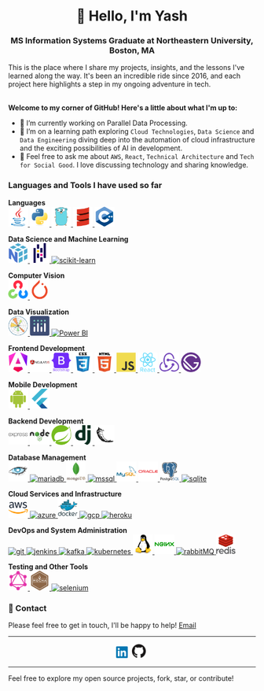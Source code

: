 <h1 align="center">👋 Hello, I'm Yash</h1>
<h3 align="center">MS Information Systems Graduate at Northeastern University, Boston, MA</h3>

<div>
This is the place where I share my projects, insights, and the lessons I've learned along the way. 
It's been an incredible  ride since 2016, and each project here highlights a step in my ongoing adventure in tech.
</div>
<br>

**Welcome to my corner of GitHub! Here's a little about what I'm up to:**

- 🔭 I’m currently working on Parallel Data Processing.
- 🌱 I’m on a learning path exploring `Cloud Technologies`, `Data Science` and `Data Engineering` diving deep into the
  automation of cloud infrastructure and the exciting possibilities of AI in development.
- 💬 Feel free to ask me about  `AWS`, `React`, `Technical Architecture` 
  and `Tech for Social Good`. I love discussing technology and sharing knowledge.


### Languages and Tools I have used so far

<p align="left">
<strong>Languages</strong><br>
<a href="https://www.java.com" target="_blank" rel="noreferrer">
<img src="https://raw.githubusercontent.com/devicons/devicon/master/icons/java/java-original.svg" alt="java" width="40" height="40"/>
</a>
<a href="https://www.python.org" target="_blank" rel="noreferrer">
<img src="https://raw.githubusercontent.com/devicons/devicon/master/icons/python/python-original.svg" alt="python" width="40" height="40"/>
</a>
<a href="https://golang.org" target="_blank" rel="noreferrer">
<img src="https://raw.githubusercontent.com/devicons/devicon/master/icons/go/go-original.svg" alt="go" width="40" height="40"/>
</a>
<a href="https://www.scala-lang.org" target="_blank" rel="noreferrer">
<img src="https://raw.githubusercontent.com/devicons/devicon/master/icons/scala/scala-original.svg" alt="scala" width="40" height="40"/>
</a>
<a href="https://www.w3schools.com/cpp/" target="_blank" rel="noreferrer">
<img src="https://raw.githubusercontent.com/devicons/devicon/master/icons/cplusplus/cplusplus-original.svg" alt="cplusplus" width="40" height="40"/>
</a>

<strong>Data Science and Machine Learning</strong><br>
<a href="https://numpy.org/" target="_blank" rel="noreferrer">
<img src="https://raw.githubusercontent.com/devicons/devicon/master/icons/numpy/numpy-original.svg" alt="numpy" width="40" height="40"/>
</a>
<a href="https://pandas.pydata.org/" target="_blank" rel="noreferrer">
<img src="https://raw.githubusercontent.com/devicons/devicon/master/icons/pandas/pandas-original.svg" alt="pandas" width="40" height="40"/>
</a>
<a href="https://scikit-learn.org/" target="_blank" rel="noreferrer">
<img src="https://upload.wikimedia.org/wikipedia/commons/0/05/Scikit_learn_logo_small.svg" alt="scikit-learn" width="40" height="40"/>
</a>

<strong>Computer Vision</strong><br>
<a href="https://opencv.org" target="_blank" rel="noreferrer">
<img src="https://raw.githubusercontent.com/devicons/devicon/master/icons/opencv/opencv-original.svg" alt="opencv" width="40" height="40"/>
</a>
<a href="https://pytorch.org" target="_blank" rel="noreferrer">
<img src="https://raw.githubusercontent.com/devicons/devicon/master/icons/pytorch/pytorch-original.svg" alt="pytorch" width="40" height="40"/>
</a>

<strong>Data Visualization</strong><br>
<a href="https://matplotlib.org" target="_blank" rel="noreferrer">
<img src="https://raw.githubusercontent.com/devicons/devicon/master/icons/matplotlib/matplotlib-original.svg" alt="Matplotlib" width="40" height="40"/>
</a>
<a href="https://plotly.com" target="_blank" rel="noreferrer">
<img src="https://raw.githubusercontent.com/devicons/devicon/master/icons/plotly/plotly-original.svg" alt="Plotly" width="40" height="40"/>
</a>
<a href="https://powerbi.microsoft.com" target="_blank" rel="noreferrer">
<img src="https://upload.wikimedia.org/wikipedia/commons/c/cf/New_Power_BI_Logo.svg" alt="Power BI" width="40" height="40"/>
</a>
</a>

<strong>Frontend Development</strong><br>
<a href="https://angular.io" target="_blank" rel="noreferrer">
<img src="https://raw.githubusercontent.com/devicons/devicon/master/icons/angular/angular-original.svg" alt="angular" width="40" height="40"/>
</a>
<a href="https://angular.io" target="_blank" rel="noreferrer">
<img src="https://raw.githubusercontent.com/devicons/devicon/master/icons/angularjs/angularjs-original-wordmark.svg" alt="angularjs" width="40" height="40"/>
</a>
<a href="https://getbootstrap.com" target="_blank" rel="noreferrer">
<img src="https://raw.githubusercontent.com/devicons/devicon/master/icons/bootstrap/bootstrap-plain-wordmark.svg" alt="bootstrap" width="40" height="40"/>
</a>
<a href="https://www.w3schools.com/css/" target="_blank" rel="noreferrer">
<img src="https://raw.githubusercontent.com/devicons/devicon/master/icons/css3/css3-original-wordmark.svg" alt="css3" width="40" height="40"/>
</a>
<a href="https://www.w3.org/html/" target="_blank" rel="noreferrer">
<img src="https://raw.githubusercontent.com/devicons/devicon/master/icons/html5/html5-original-wordmark.svg" alt="html5" width="40" height="40"/>
</a>
<a href="https://developer.mozilla.org/en-US/docs/Web/JavaScript" target="_blank" rel="noreferrer">
<img src="https://raw.githubusercontent.com/devicons/devicon/master/icons/javascript/javascript-original.svg" alt="javascript" width="40" height="40"/>
</a>
<a href="https://reactjs.org/" target="_blank" rel="noreferrer">
<img src="https://raw.githubusercontent.com/devicons/devicon/master/icons/react/react-original-wordmark.svg" alt="react" width="40" height="40"/>
</a>
<a href="https://redux.js.org" target="_blank" rel="noreferrer">
<img src="https://raw.githubusercontent.com/devicons/devicon/master/icons/redux/redux-original.svg" alt="redux" width="40" height="40"/>
</a>
<a href="https://www.gatsbyjs.com/" target="_blank" rel="noreferrer">
<img src="https://raw.githubusercontent.com/devicons/devicon/master/icons/gatsby/gatsby-original.svg" alt="gatsby" width="40" height="40"/>
</a>

<strong>Mobile Development</strong><br>
<a href="https://developer.android.com" target="_blank" rel="noreferrer">
<img src="https://raw.githubusercontent.com/devicons/devicon/master/icons/android/android-original.svg" alt="android" width="40" height="40"/>
</a>
<a href="https://flutter.dev" target="_blank" rel="noreferrer">
<img src="https://raw.githubusercontent.com/devicons/devicon/master/icons/flutter/flutter-original.svg" alt="flutter" width="40" height="40"/>
</a>

<strong>Backend Development</strong><br>
<a href="https://expressjs.com" target="_blank" rel="noreferrer">
<img src="https://raw.githubusercontent.com/devicons/devicon/master/icons/express/express-original-wordmark.svg" alt="express" width="40" height="40"/>
</a>
<a href="https://nodejs.org" target="_blank" rel="noreferrer">
<img src="https://raw.githubusercontent.com/devicons/devicon/master/icons/nodejs/nodejs-original-wordmark.svg" alt="nodejs" width="40" height="40"/>
</a>
<a href="https://spring.io/" target="_blank" rel="noreferrer">
<img src="https://raw.githubusercontent.com/devicons/devicon/master/icons/spring/spring-original.svg" alt="spring" width="40" height="40"/>
</a>
<a href="https://www.djangoproject.com/" target="_blank" rel="noreferrer">
<img src="https://raw.githubusercontent.com/devicons/devicon/master/icons/django/django-plain.svg" alt="Django" width="40" height="40"/>
</a>
<a href="https://flask.palletsprojects.com/" target="_blank" rel="noreferrer">
<img src="https://raw.githubusercontent.com/devicons/devicon/master/icons/flask/flask-original.svg" alt="Flask" width="40" height="40"/>
</a>

<strong>Database Management</strong><br>
<a href="https://cassandra.apache.org/" target="_blank" rel="noreferrer">
<img src="https://raw.githubusercontent.com/devicons/devicon/master/icons/cassandra/cassandra-original.svg" alt="cassandra" width="40" height="40"/>
</a>
<a href="https://mariadb.org/" target="_blank" rel="noreferrer">
<img src="https://www.vectorlogo.zone/logos/mariadb/mariadb-icon.svg" alt="mariadb" width="40" height="40"/>
</a>
<a href="https://www.mongodb.com/" target="_blank" rel="noreferrer">
<img src="https://raw.githubusercontent.com/devicons/devicon/master/icons/mongodb/mongodb-original-wordmark.svg" alt="mongodb" width="40" height="40"/>
</a>
<a href="https://www.microsoft.com/en-us/sql-server" target="_blank" rel="noreferrer">
<img src="https://www.svgrepo.com/show/303229/microsoft-sql-server-logo.svg" alt="mssql" width="40" height="40"/>
</a>
<a href="https://www.mysql.com/" target="_blank" rel="noreferrer">
<img src="https://raw.githubusercontent.com/devicons/devicon/master/icons/mysql/mysql-original-wordmark.svg" alt="mysql" width="40" height="40"/>
</a>
<a href="https://www.oracle.com/" target="_blank" rel="noreferrer">
<img src="https://raw.githubusercontent.com/devicons/devicon/master/icons/oracle/oracle-original.svg" alt="oracle" width="40" height="40"/>
</a>
<a href="https://www.postgresql.org" target="_blank" rel="noreferrer">
<img src="https://raw.githubusercontent.com/devicons/devicon/master/icons/postgresql/postgresql-original-wordmark.svg" alt="postgresql" width="40" height="40"/>
</a>
<a href="https://www.sqlite.org/" target="_blank" rel="noreferrer">
<img src="https://www.vectorlogo.zone/logos/sqlite/sqlite-icon.svg" alt="sqlite" width="40" height="40"/>
</a>

<strong>Cloud Services and Infrastructure</strong><br>
<a href="https://aws.amazon.com" target="_blank" rel="noreferrer">
<img src="https://raw.githubusercontent.com/devicons/devicon/master/icons/amazonwebservices/amazonwebservices-original-wordmark.svg" alt="aws" width="40" height="40"/>
</a>
<a href="https://azure.microsoft.com/en-in/" target="_blank" rel="noreferrer">
<img src="https://www.vectorlogo.zone/logos/microsoft_azure/microsoft_azure-icon.svg" alt="azure" width="40" height="40"/>
</a>
<a href="https://www.docker.com/" target="_blank" rel="noreferrer">
<img src="https://raw.githubusercontent.com/devicons/devicon/master/icons/docker/docker-original-wordmark.svg" alt="docker" width="40" height="40"/>
</a>
<a href="https://cloud.google.com" target="_blank" rel="noreferrer">
<img src="https://www.vectorlogo.zone/logos/google_cloud/google_cloud-icon.svg" alt="gcp" width="40" height="40"/>
</a>
<a href="https://heroku.com" target="_blank" rel="noreferrer">
<img src="https://www.vectorlogo.zone/logos/heroku/heroku-icon.svg" alt="heroku" width="40" height="40"/>
</a>

<strong>DevOps and System Administration</strong><br>
<a href="https://git-scm.com/" target="_blank" rel="noreferrer">
<img src="https://www.vectorlogo.zone/logos/git-scm/git-scm-icon.svg" alt="git" width="40" height="40"/>
</a>
<a href="https://www.jenkins.io" target="_blank" rel="noreferrer">
<img src="https://www.vectorlogo.zone/logos/jenkins/jenkins-icon.svg" alt="jenkins" width="40" height="40"/>
</a>
<a href="https://kafka.apache.org/" target="_blank" rel="noreferrer">
<img src="https://www.vectorlogo.zone/logos/apache_kafka/apache_kafka-icon.svg" alt="kafka" width="40" height="40"/>
</a>
<a href="https://kubernetes.io" target="_blank" rel="noreferrer">
<img src="https://www.vectorlogo.zone/logos/kubernetes/kubernetes-icon.svg" alt="kubernetes" width="40" height="40"/>
</a>
<a href="https://www.linux.org/" target="_blank" rel="noreferrer">
<img src="https://raw.githubusercontent.com/devicons/devicon/master/icons/linux/linux-original.svg" alt="linux" width="40" height="40"/>
</a>
<a href="https://www.nginx.com" target="_blank" rel="noreferrer">
<img src="https://raw.githubusercontent.com/devicons/devicon/master/icons/nginx/nginx-original.svg" alt="nginx" width="40" height="40"/>
</a>
<a href="https://www.rabbitmq.com" target="_blank" rel="noreferrer">
<img src="https://www.vectorlogo.zone/logos/rabbitmq/rabbitmq-icon.svg" alt="rabbitMQ" width="40" height="40"/>
</a>
<a href="https://redis.io" target="_blank" rel="noreferrer">
<img src="https://raw.githubusercontent.com/devicons/devicon/master/icons/redis/redis-original-wordmark.svg" alt="redis" width="40" height="40"/>
</a>

<strong>Testing and Other Tools</strong><br>
<a href="https://graphql.org" target="_blank" rel="noreferrer">
<img src="https://raw.githubusercontent.com/devicons/devicon/master/icons/graphql/graphql-plain.svg" alt="graphql" width="40" height="40"/>
</a>
<a href="https://mochajs.org" target="_blank" rel="noreferrer">
<img src="https://raw.githubusercontent.com/devicons/devicon/master/icons/mocha/mocha-plain.svg" alt="mocha" width="40" height="40"/>
</a>
<a href="https://www.selenium.dev" target="_blank" rel="noreferrer">
<img src="https://raw.githubusercontent.com/detain/svg-logos/780f25886640cef088af994181646db2f6b1a3f8/svg/selenium-logo.svg" alt="selenium" width="40" height="40"/>
</a>
</p>


### 📢 Contact

Please feel free to get in touch, I'll be happy to help! [Email](mailto:wadhwa.ya@northeastern.edu)

---

<div align="center">
  <a href="https://www.linkedin.com/in/wadhwa-yash/" target="_blank"><img src="https://raw.githubusercontent.com/devicons/devicon/master/icons/linkedin/linkedin-original.svg" alt="LinkedIn" width="25"></a>&nbsp;
  <a href="https://github.com/wadhwa8055" target="_blank"><img src="https://raw.githubusercontent.com/devicons/devicon/master/icons/github/github-original.svg" alt="GitHub" width="30"></a>&nbsp;
  </div>

---
<div align="left" style="clear:both;">
  <p>Feel free to explore my open source projects, fork, star, or contribute!</p>
</div>
